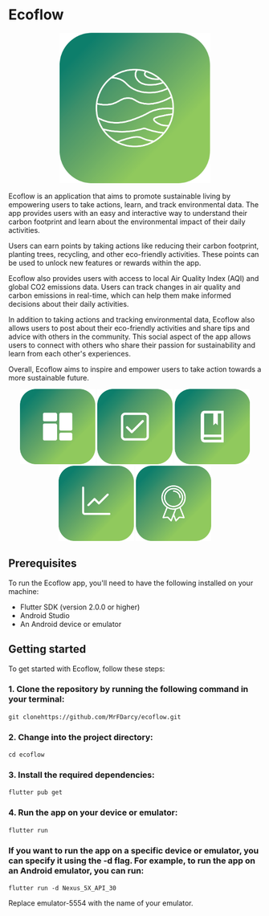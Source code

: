 # Ecoflow

<p align="center">
  <img src="assets/images/ecoflow_logo.png" alt="Ecoflow Logo" width="300" height="300">
</p>

Ecoflow is an application that aims to promote sustainable living by empowering users to take actions, learn, and track environmental data. The app provides users with an easy and interactive way to understand their carbon footprint and learn about the environmental impact of their daily activities.

Users can earn points by taking actions like reducing their carbon footprint, planting trees, recycling, and other eco-friendly activities. These points can be used to unlock new features or rewards within the app.

Ecoflow also provides users with access to local Air Quality Index (AQI) and global CO2 emissions data. Users can track changes in air quality and carbon emissions in real-time, which can help them make informed decisions about their daily activities.

In addition to taking actions and tracking environmental data, Ecoflow also allows users to post about their eco-friendly activities and share tips and advice with others in the community. This social aspect of the app allows users to connect with others who share their passion for sustainability and learn from each other's experiences.

Overall, Ecoflow aims to inspire and empower users to take action towards a more sustainable future.

<p align="center">
  <img src="assets/images/onb1.png" alt="Onboarding 1" width="150" height="150">
  <img src="assets/images/onb2.png" alt="Onboarding 2" width="150" height="150">
  <img src="assets/images/onb3.png" alt="Onboarding 3" width="150" height="150">
  <img src="assets/images/onb4.png" alt="Onboarding 4" width="150" height="150">
  <img src="assets/images/onb5.png" alt="Onboarding 5" width="150" height="150">
</p>

## Prerequisites
To run the Ecoflow app, you'll need to have the following installed on your machine:

- Flutter SDK (version 2.0.0 or higher)
- Android Studio
- An Android device or emulator

## Getting started
To get started with Ecoflow, follow these steps:

### 1. Clone the repository by running the following command in your terminal:

```
git clonehttps://github.com/MrFDarcy/ecoflow.git
```

### 2. Change into the project directory:

```
cd ecoflow
```

### 3. Install the required dependencies:

```
flutter pub get
```

### 4. Run the app on your device or emulator:

```
flutter run
```

### If you want to run the app on a specific device or emulator, you can specify it using the -d flag. For example, to run the app on an Android emulator, you can run:

```
flutter run -d Nexus_5X_API_30
```
Replace emulator-5554 with the name of your emulator.
